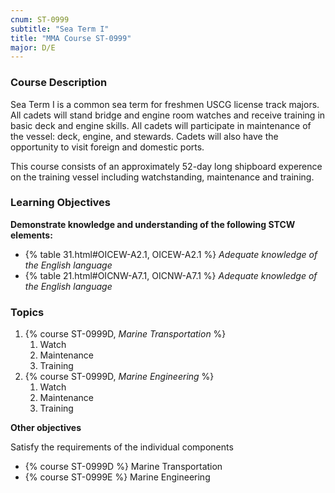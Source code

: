 ```yaml
---
cnum: ST-0999
subtitle: "Sea Term I"
title: "MMA Course ST-0999"
major: D/E
---
```


### Course Description

Sea Term I is a common sea term for freshmen USCG license track majors. All cadets will stand bridge and engine room watches and receive training in basic deck and engine skills. All cadets will participate in maintenance of the vessel: deck, engine, and stewards. Cadets will also have the opportunity to visit foreign and domestic ports.

This course consists of an approximately 52-day long shipboard experence on the training vessel including watchstanding, maintenance and training.


### Learning Objectives

**Demonstrate knowledge and understanding of the following STCW elements:**

* {% table 31.html#OICEW-A2.1, OICEW-A2.1 %} *Adequate knowledge of the English language*
* {% table 21.html#OICNW-A7.1, OICNW-A7.1 %} *Adequate knowledge of the English language*


### Topics

1. {% course ST-0999D, *Marine Transportation* %}
    1. Watch
    2. Maintenance
    3. Training
2. {% course ST-0999D, *Marine Engineering* %}
    1. Watch
    2. Maintenance
    3. Training



**Other objectives**


Satisfy the requirements of the individual components

*  {% course ST-0999D %}  Marine Transportation
*  {% course ST-0999E %}  Marine Engineering




